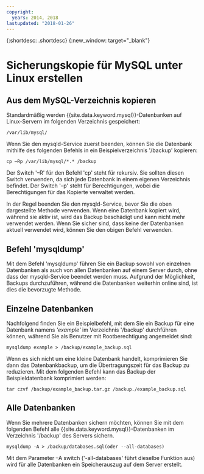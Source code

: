```yaml
---
copyright:
  years: 2014, 2018
lastupdated: "2018-01-26"
---
```


{:shortdesc: .shortdesc}
{:new_window: target="_blank"}


# Sicherungskopie für MySQL unter Linux erstellen

## Aus dem MySQL-Verzeichnis kopieren

Standardmäßig werden {{site.data.keyword.mysql}}-Datenbanken auf Linux-Servern im folgenden Verzeichnis gespeichert:

`/var/lib/mysql/`

Wenn Sie den mysqld-Service zuerst beenden, können Sie die Datenbank mithilfe des folgenden Befehls in ein Beispielverzeichnis '/backup' kopieren:

`cp –Rp /var/lib/mysql/*.* /backup`

Der Switch '–R' für den Befehl 'cp' steht für rekursiv. Sie sollten diesen Switch verwenden, da sich jede Datenbank in einem eigenen Verzeichnis befindet. Der Switch '–p' steht für Berechtigungen, wobei die Berechtigungen für das Kopierte verwaltet werden.

In der Regel beenden Sie den mysqld-Service, bevor Sie die oben dargestellte Methode verwenden. Wenn eine Datenbank kopiert wird, während sie aktiv ist, wird das Backup beschädigt und kann nicht mehr verwendet werden. Wenn Sie sicher sind, dass keine der Datenbanken aktuell verwendet wird, können Sie den obigen Befehl verwenden.

## Befehl 'mysqldump'

Mit dem Befehl 'mysqldump' führen Sie ein Backup sowohl von einzelnen Datenbanken als auch von allen Datenbanken auf einem Server durch, ohne dass der mysqld-Service beendet werden muss. Aufgrund der Möglichkeit, Backups durchzuführen, während die Datenbanken weiterhin online sind, ist dies die bevorzugte Methode.

## Einzelne Datenbanken

Nachfolgend finden Sie ein Beispielbefehl, mit dem Sie ein Backup für eine Datenbank namens _'example'_ im Verzeichnis '/backup' durchführen können, während Sie als Benutzer mit Rootberechtigung angemeldet sind:

`mysqldump example > /backup/example_backup.sql`

Wenn es sich nicht um eine kleine Datenbank handelt, komprimieren Sie dann das Datenbankbackup, um die Übertragungszeit für das Backup zu reduzieren. Mit dem folgenden Befehl kann das Backup der Beispieldatenbank komprimiert werden:

`tar czvf /backup/example_backup.tar.gz /backup./example_backup.sql`

## Alle Datenbanken

Wenn Sie mehrere Datenbanken sichern möchten, können Sie mit dem folgenden Befehl alle {{site.data.keyword.mysql}}-Datenbanken im Verzeichnis '/backup' des Servers sichern.

`mysqldump -A > /backup/databases.sql(oder --all-databases)`

Mit dem Parameter –A switch ('-all-databases' führt dieselbe Funktion aus) wird für alle Datenbanken ein Speicherauszug auf dem Server erstellt.
